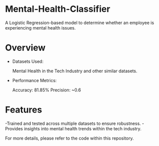 # Mental-Health-Classifier
A Logistic Regression-based model to determine whether an employee is experiencing mental health issues.

# Overview
- Datasets Used:

  Mental Health in the Tech Industry and other similar datasets.
- Performance Metrics:

  Accuracy: 81.85%
  Precision: ~0.6
# Features

  -Trained and tested across multiple datasets to ensure robustness.
  -Provides insights into mental health trends within the tech industry.

For more details, please refer to the code within this repository.
